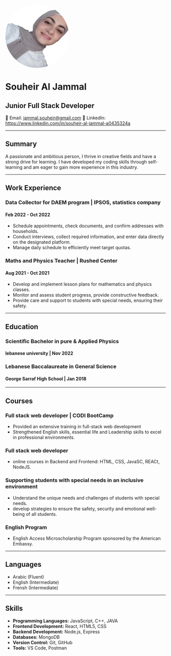 <img src='./Profile.png' alt='profile Image' width='200px' height='200px' style='border-radius:50%; '>

# Souheir Al Jammal
## Junior Full Stack Developer

📧 Email: jammal.souheir@gmail.com
💼 LinkedIn: https://www.linkedin.com/in/souheir-al-jammal-a0435324a


---

## Summary
A passionate and ambitious person, I thrive in creative fields and have a strong drive for learning. I have developed my coding skills through self-learning and am eager to gain more experience in this industry.

---

## Work Experience

### Data Collector for DAEM program | IPSOS, statistics company
#### Feb 2022 - Oct 2022 

- Schedule appointments, check documents, and confirm addresses with households.
- Conduct interviews, collect required information, and enter data directly on the designated platform.
- Manage daily schedule to efficiently meet target quotas.

### Maths and Physics Teacher | Rushed Center
#### Aug 2021 - Oct 2021

- Develop and implement lesson plans for mathematics and physics classes.
- Monitor and assess student progress, provide constructive feedback.
- Provide care and support to students with special needs, ensuring their safety.

---

## Education

### Scientific Bachelor in pure & Applied Physics
#### lebanese university | Nov 2022

### Lebanese Baccalaureate in General Science
#### George Sarraf High School | Jan 2018

---


## Courses
### Full stack web developer | CODI BootCamp 

- Provided an extensive training in full-stack web development 
- Strengthened English skills, essential life and Leadership skills to excel in professional environments.


### Full stack web developer 

- online courses in Backend and Frontend: HTML, CSS, JavaSC, REACt, NodeJS.

### Supporting students with special needs in an inclusive environment

- Understand the unique needs and challenges of students with special needs.
- develop strategies to ensure the safety, security and emotional well-being of all students.

### English Program

- English Access Microscholarship Program sponsored by the American Embassy.

---

## Languages

- Arabic (Fluent)
- English (Intermediate)
- Frensh (Intermediate)

---

## Skills

- **Programming Languages:** JavaScript, C++, JAVA
- **Frontend Development:** React, HTML5, CSS
- **Backend Development:** Node.js, Express
- **Databases:** MongoDB
- **Version Control:** Git, GitHub
- **Tools:** VS Code, Postman